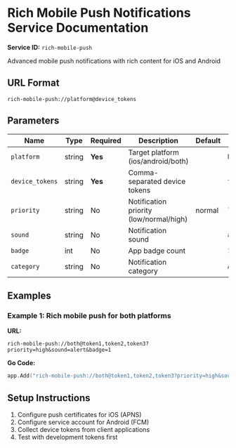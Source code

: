# Rich Mobile Push Notifications Service Documentation

**Service ID:** `rich-mobile-push`

Advanced mobile push notifications with rich content for iOS and Android

## URL Format

```
rich-mobile-push://platform@device_tokens
```

## Parameters

| Name | Type | Required | Description | Default | Example |
|------|------|----------|-------------|---------|----------|
| `platform` | string | **Yes** | Target platform (ios/android/both) |  | `both` |
| `device_tokens` | string | **Yes** | Comma-separated device tokens |  | `token1,token2,token3` |
| `priority` | string | No | Notification priority (low/normal/high) | normal | `` |
| `sound` | string | No | Notification sound |  | `alert` |
| `badge` | int | No | App badge count |  | `1` |
| `category` | string | No | Notification category |  | `ALERT` |

## Examples

### Example 1: Rich mobile push for both platforms

**URL:**
```
rich-mobile-push://both@token1,token2,token3?priority=high&sound=alert&badge=1
```

**Go Code:**
```go
app.Add("rich-mobile-push://both@token1,token2,token3?priority=high&sound=alert&badge=1")
```

## Setup Instructions

1. Configure push certificates for iOS (APNS)
2. Configure service account for Android (FCM)
3. Collect device tokens from client applications
4. Test with development tokens first

